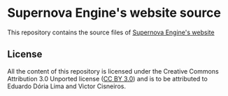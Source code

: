 # Supernova Engine's website source

This repository contains the source files of [Supernova Engine's website](http://supernovaengine.org)

## License

All the content of this repository is licensed under the Creative Commons Attribution 3.0 Unported license ([CC BY 3.0](https://creativecommons.org/licenses/by/3.0/)) and is to be attributed to Eduardo Dória Lima and Victor Cisneiros.
